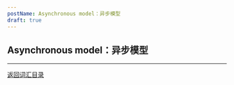 ```yaml
---
postName: Asynchronous model：异步模型
draft: true
---
```



## Asynchronous model：异步模型




---
[返回词汇目录](../glossary)